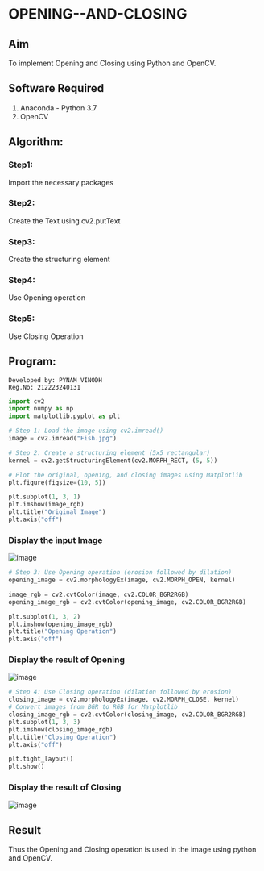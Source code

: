 # OPENING--AND-CLOSING
## Aim
To implement Opening and Closing using Python and OpenCV.

## Software Required
1. Anaconda - Python 3.7
2. OpenCV
## Algorithm:
### Step1:
Import the necessary packages


### Step2:
Create the Text using cv2.putText

### Step3:
Create the structuring element

### Step4:
Use Opening operation

### Step5:
Use Closing Operation

 
## Program:
```
Developed by: PYNAM VINODH
Reg.No: 212223240131
```

```python
import cv2
import numpy as np
import matplotlib.pyplot as plt

# Step 1: Load the image using cv2.imread()
image = cv2.imread("Fish.jpg")  

# Step 2: Create a structuring element (5x5 rectangular)
kernel = cv2.getStructuringElement(cv2.MORPH_RECT, (5, 5))

# Plot the original, opening, and closing images using Matplotlib
plt.figure(figsize=(10, 5))

plt.subplot(1, 3, 1)
plt.imshow(image_rgb)
plt.title("Original Image")
plt.axis("off")

```

### Display the input Image
![image](https://github.com/user-attachments/assets/c6772ac7-5d88-46ba-9c06-f63c15e3c7ed)
<br>
```python
# Step 3: Use Opening operation (erosion followed by dilation)
opening_image = cv2.morphologyEx(image, cv2.MORPH_OPEN, kernel)

image_rgb = cv2.cvtColor(image, cv2.COLOR_BGR2RGB)
opening_image_rgb = cv2.cvtColor(opening_image, cv2.COLOR_BGR2RGB)

plt.subplot(1, 3, 2)
plt.imshow(opening_image_rgb)
plt.title("Opening Operation")
plt.axis("off")
```

### Display the result of Opening
![image](https://github.com/user-attachments/assets/1dc47e42-1357-449e-9d9b-6984ddb666a6)
<br>
```python
# Step 4: Use Closing operation (dilation followed by erosion)
closing_image = cv2.morphologyEx(image, cv2.MORPH_CLOSE, kernel)
# Convert images from BGR to RGB for Matplotlib
closing_image_rgb = cv2.cvtColor(closing_image, cv2.COLOR_BGR2RGB)
plt.subplot(1, 3, 3)
plt.imshow(closing_image_rgb)
plt.title("Closing Operation")
plt.axis("off")

plt.tight_layout()
plt.show()

```
### Display the result of Closing
![image](https://github.com/user-attachments/assets/4f0cd2c5-bbdd-4cbc-bf99-ab1bc25001be)
<br>
## Result
Thus the Opening and Closing operation is used in the image using python and OpenCV.
